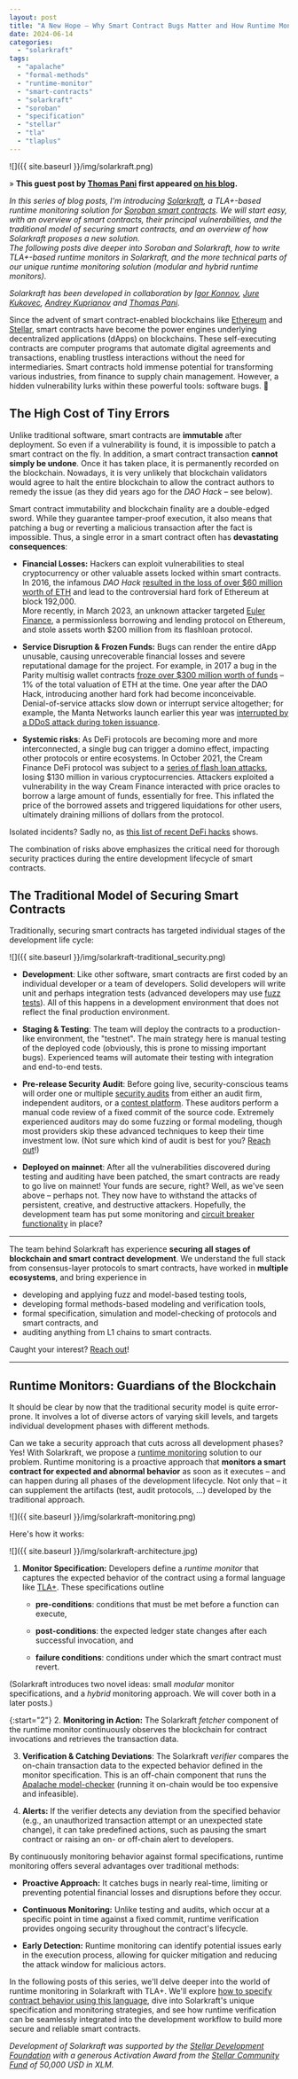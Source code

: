 ```yaml
---
layout: post
title: "A New Hope – Why Smart Contract Bugs Matter and How Runtime Monitoring Saves the Day (Solarkraft #1)"
date: 2024-06-14
categories: 
  - "solarkraft"
tags: 
  - "apalache"
  - "formal-methods"
  - "runtime-monitor"
  - "smart-contracts"
  - "solarkraft"
  - "soroban"
  - "specification"
  - "stellar"
  - "tla"
  - "tlaplus"
---
```


![]({{ site.baseurl }}/img/solarkraft.png)

» **This guest post by [Thomas Pani][] first appeared [on his blog][part1].**

_In this series of blog posts, I'm introducing [Solarkraft][], a TLA+-based runtime monitoring solution for [Soroban smart contracts][Soroban]. We will start easy, with an overview of smart contracts, their principal vulnerabilities, and the traditional model of securing smart contracts, and an overview of how Solarkraft proposes a new solution._  
_The following posts dive deeper into Soroban and Solarkraft, how to write TLA+-based runtime monitors in Solarkraft, and the more technical parts of our unique runtime monitoring solution (modular and hybrid runtime monitors)._

_Solarkraft has been developed in collaboration by [Igor Konnov][], [Jure Kukovec][], [Andrey Kuprianov][] and [Thomas Pani][]._

Since the advent of smart contract-enabled blockchains like [Ethereum][] and [Stellar][], smart contracts have become the power engines underlying decentralized applications (dApps) on blockchains. These self-executing contracts are computer programs that automate digital agreements and transactions, enabling trustless interactions without the need for intermediaries. Smart contracts hold immense potential for transforming various industries, from finance to supply chain management. However, a hidden vulnerability lurks within these powerful tools: software bugs. 🐛

## The High Cost of Tiny Errors

Unlike traditional software, smart contracts are **immutable** after deployment. So even if a vulnerability is found, it is impossible to patch a smart contract on the fly. In addition, a smart contract transaction **cannot simply be undone**. Once it has taken place, it is permanently recorded on the blockchain. Nowadays, it is very unlikely that blockchain validators would agree to halt the entire blockchain to allow the contract authors to remedy the issue (as they did years ago for the _DAO Hack_ – see below).

Smart contract immutability and blockchain finality are a double-edged sword. While they guarantee tamper-proof execution, it also means that patching a bug or reverting a malicious transaction after the fact is impossible. Thus, a single error in a smart contract often has **devastating consequences**:

- **Financial Losses:** Hackers can exploit vulnerabilities to steal cryptocurrency or other valuable assets locked within smart contracts. In 2016, the infamous _DAO Hack_ [resulted in the loss of over $60 million worth of ETH][DAO Hack] and lead to the controversial hard fork of Ethereum at block 192,000.  
More recently, in March 2023, an unknown attacker targeted [Euler Finance][Euler Finance hack], a permissionless borrowing and lending protocol on Ethereum, and stole assets worth $200 million from its flashloan protocol.

- **Service Disruption & Frozen Funds:** Bugs can render the entire dApp unusable, causing unrecoverable financial losses and severe reputational damage for the project. For example, in 2017 a bug in the Parity multisig wallet contracts [froze over $300 million worth of funds][Parity hack] – 1% of the total valuation of ETH at the time. One year after the DAO Hack, introducing another hard fork had become inconceivable.  
Denial-of-service attacks slow down or interrupt service altogether; for example, the Manta Networks launch earlier this year was [interrupted by a DDoS attack during token issuance][Manta attack].

- **Systemic risks**: As DeFi protocols are becoming more and more interconnected, a single bug can trigger a domino effect, impacting other protocols or entire ecosystems. In October 2021, the Cream Finance DeFi protocol was subject to a [series of flash loan attacks][Cream Finance hack], losing $130 million in various cryptocurrencies. Attackers exploited a vulnerability in the way Cream Finance interacted with price oracles to borrow a large amount of funds, essentially for free. This inflated the price of the borrowed assets and triggered liquidations for other users, ultimately draining millions of dollars from the protocol.

Isolated incidents? Sadly no, as [this list of recent DeFi hacks](https://rekt.news/) shows.

The combination of risks above emphasizes the critical need for thorough security practices during the entire development lifecycle of smart contracts.

## The Traditional Model of Securing Smart Contracts

Traditionally, securing smart contracts has targeted individual stages of the development life cycle:

![]({{ site.baseurl }}/img/solarkraft-traditional_security.png)

- **Development**: Like other software, smart contracts are first coded by an individual developer or a team of developers. Solid developers will write unit and perhaps integration tests (advanced developers may use [fuzz tests][]). All of this happens in a development environment that does not reflect the final production environment.

- **Staging & Testing**: The team will deploy the contracts to a production-like environment, the "testnet". The main strategy here is manual testing of the deployed code (obviously, this is prone to missing important bugs). Experienced teams will automate their testing with integration and end-to-end tests.

- **Pre-release Security Audit**: Before going live, security-conscious teams will order one or multiple [security audits][Audits] from either an audit firm, independent auditors, or a [contest platform][Audits]. These auditors perform a manual code review of a fixed commit of the source code. Extremely experienced auditors may do some fuzzing or formal modeling, though most providers skip these advanced techniques to keep their time investment low. (Not sure which kind of audit is best for you? [Reach out][Contact]!)

- **Deployed on mainnet**: After all the vulnerabilities discovered during testing and auditing have been patched, the smart contracts are ready to go live on mainnet! Your funds are secure, right? Well, as we've seen above – perhaps not. They now have to withstand the attacks of persistent, creative, and destructive attackers. Hopefully, the development team has put some monitoring and [circuit breaker functionality][circuit breaker] in place?

---

The team behind Solarkraft has experience **securing all stages of blockchain and smart contract development**. We understand the full stack from consensus-layer protocols to smart contracts, have worked in **multiple ecosystems**, and bring experience in

- developing and applying fuzz and model-based testing tools,
- developing formal methods-based modeling and verification tools,
- formal specification, simulation and model-checking of protocols and smart contracts, and
- auditing anything from L1 chains to smart contracts.

Caught your interest? [Reach out][Contact]!

---

## Runtime Monitors: Guardians of the Blockchain

It should be clear by now that the traditional security model is quite error-prone. It involves a lot of diverse actors of varying skill levels, and targets individual development phases with different methods.

Can we take a security approach that cuts across all development phases?  
Yes! With Solarkraft, we propose a [runtime monitoring][] solution to our problem. Runtime monitoring is a proactive approach that **monitors a smart contract for expected and abnormal behavior** as soon as it executes – and can happen during all phases of the development lifecycle. Not only that – it can supplement the artifacts (test, audit protocols, ...) developed by the traditional approach.

![]({{ site.baseurl }}/img/solarkraft-monitoring.png)

Here's how it works:

![]({{ site.baseurl }}/img/solarkraft-architecture.jpg)

1. **Monitor Specification:** Developers define a _runtime monitor_ that captures the expected behavior of the contract using a formal language like [TLA+][]. These specifications outline
    - **pre-conditions**: conditions that must be met before a function can execute,
    
    - **post-conditions**: the expected ledger state changes after each successful invocation, and
    
    - **failure conditions**: conditions under which the smart contract must revert.

(Solarkraft introduces two novel ideas: small _modular_ monitor specifications, and a _hybrid_ monitoring approach. We will cover both in a later posts.)

{:start="2"}
2. **Monitoring in Action:** The Solarkraft _fetcher_ component of the runtime monitor continuously observes the blockchain for contract invocations and retrieves the transaction data.

3. **Verification & Catching Deviations**: The Solarkraft _verifier_ compares the on-chain transaction data to the expected behavior defined in the monitor specification. This is an off-chain component that runs the [Apalache model-checker][Apalache] (running it on-chain would be too expensive and infeasible).

4. **Alerts:** If the verifier detects any deviation from the specified behavior (e.g., an unauthorized transaction attempt or an unexpected state change), it can take predefined actions, such as pausing the smart contract or raising an on- or off-chain alert to developers.

By continuously monitoring behavior against formal specifications, runtime monitoring offers several advantages over traditional methods:

- **Proactive Approach:** It catches bugs in nearly real-time, limiting or preventing potential financial losses and disruptions before they occur.

- **Continuous Monitoring:** Unlike testing and audits, which occur at a specific point in time against a fixed commit, runtime verification provides ongoing security throughout the contract's lifecycle.

- **Early Detection:** Runtime monitoring can identify potential issues early in the execution process, allowing for quicker mitigation and reducing the attack window for malicious actors.

In the following posts of this series, we'll delve deeper into the world of runtime monitoring in Solarkraft with TLA+. We'll explore [how to specify contract behavior using this language][part2], dive into Solarkraft's unique specification and monitoring strategies, and see how runtime verification can be seamlessly integrated into the development workflow to build more secure and reliable smart contracts.

_Development of Solarkraft was supported by the [Stellar Development Foundation][] with a generous Activation Award from the [Stellar Community Fund][] of 50,000 USD in XLM._


[Apalache]: https://konnov.phd/portfolio/apalache/
[Solarkraft]: https://thpani.net/solarkraft/
[Audits]: https://thpani.net/audits/
[Contact]: https://thpani.net/#contact

[part1]: https://thpani.net/2024/06/why-smart-contract-bugs-matter-and-how-runtime-monitoring-saves-the-day-solarkraft-1/
[part2]: https://thpani.net/2024/06/small-and-modular-runtime-monitors-in-tla-for-soroban-smart-contracts-solarkraft-2/

[Igor Konnov]: https://konnov.phd
[Jure Kukovec]: https://www.linkedin.com/in/jure-kukovec/
[Andrey Kuprianov]: https://www.linkedin.com/in/andrey-kuprianov/
[Thomas Pani]: https://thpani.net

[Soroban]: https://stellar.org/soroban
[Stellar Community Fund]: https://communityfund.stellar.org
[Stellar Development Foundation]: https://stellar.org/foundation

[Ethereum]: https://en.wikipedia.org/wiki/Ethereum
[Stellar]: https://en.wikipedia.org/wiki/Stellar_\(payment_network\)
[TLA+]: https://en.wikipedia.org/wiki/TLA%2B
[circuit breaker]: https://en.wikipedia.org/wiki/Circuit_breaker_design_pattern
[fuzz tests]: https://en.wikipedia.org/wiki/Fuzzing
[runtime monitoring]: https://en.wikipedia.org/wiki/Runtime_verification

[DAO Hack]: https://www.gemini.com/cryptopedia/the-dao-hack-makerdao
[Euler Finance hack]: https://www.chainalysis.com/blog/euler-finance-flash-loan-attack/
[Parity hack]: https://www.theguardian.com/technology/2017/nov/08/cryptocurrency-300m-dollars-stolen-bug-ether
[Manta attack]: https://www.coindesk.com/tech/2024/01/19/manta-network-hit-by-ddos-attack-day-after-token-issuance/
[Cream Finance hack]: https://medium.com/immunefi/hack-analysis-cream-finance-oct-2021-fc222d913fc5
[Rekt]: https://rekt.news/